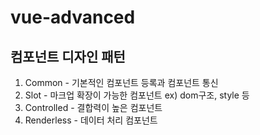 # vue-advanced

## 컴포넌트 디자인 패턴

1. Common - 기본적인 컴포넌트 등록과 컴포넌트 통신
2. Slot - 마크업 확장이 가능한 컴포넌트 ex) dom구조, style 등
3. Controlled - 결합력이 높은 컴포넌트
4. Renderless - 데이터 처리 컴포넌트
